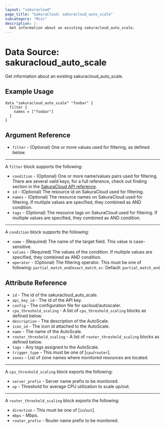 ```yaml
---
layout: "sakuracloud"
page_title: "SakuraCloud: sakuracloud_auto_scale"
subcategory: "Misc"
description: |-
  Get information about an existing sakuracloud_auto_scale.
---
```


# Data Source: sakuracloud_auto_scale

Get information about an existing sakuracloud_auto_scale.

## Example Usage

```hcl
data "sakuracloud_auto_scale" "foobar" {
  filter {
    names = ["foobar"]
  }
}
```
## Argument Reference

* `filter` - (Optional) One or more values used for filtering, as defined below.

---

A `filter` block supports the following:

* `condition` - (Optional) One or more name/values pairs used for filtering. There are several valid keys, for a full reference, check out finding section in the [SakuraCloud API reference](https://developer.sakura.ad.jp/cloud/api/1.1/).
* `id` - (Optional) The resource id on SakuraCloud used for filtering.
* `names` - (Optional) The resource names on SakuraCloud used for filtering. If multiple values ​​are specified, they combined as AND condition.
* `tags` - (Optional) The resource tags on SakuraCloud used for filtering. If multiple values ​​are specified, they combined as AND condition.

---

A `condition` block supports the following:

* `name` - (Required) The name of the target field. This value is case-sensitive.
* `values` - (Required) The values of the condition. If multiple values ​​are specified, they combined as AND condition.
* `operator` - (Optional) The filtering operator. This must be one of following: `partial_match_and`/`exact_match_or`. Default: `partial_match_and`

## Attribute Reference

* `id` - The id of the sakuracloud_auto_scale.
* `api_key_id` - The id of the API key.
* `config` - The configuration file for sacloud/autoscaler.
* `cpu_threshold_scaling` - A list of `cpu_threshold_scaling` blocks as defined below.
* `description` - The description of the AutoScale.
* `icon_id` - The icon id attached to the AutoScale.
* `name` - The name of the AutoScale.
* `router_threshold_scaling` - A list of `router_threshold_scaling` blocks as defined below.
* `tags` - Any tags assigned to the AutoScale.
* `trigger_type` - This must be one of [`cpu`/`router`].
* `zones` - List of zone names where monitored resources are located.

---

A `cpu_threshold_scaling` block exports the following:

* `server_prefix` - Server name prefix to be monitored.
* `up` - Threshold for average CPU utilization to scale up/out.

---

A `router_threshold_scaling` block exports the following:

* `direction` - This must be one of [`in`/`out`].
* `mbps` - Mbps.
* `router_prefix` - Router name prefix to be monitored.


